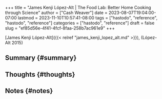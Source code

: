 +++
title = "James Kenji López-Alt | The Food Lab: Better Home Cooking through Science"
author = ["Cash Weaver"]
date = 2023-08-07T19:04:00-07:00
lastmod = 2023-11-10T10:57:41-08:00
tags = ["hastodo", "reference", "hastodo", "reference"]
categories = ["hastodo", "reference"]
draft = false
slug = "ef85d56e-4f41-4fcf-8faa-258b7ac961e9"
+++

[James Kenji López-Alt]({{< relref "james_kenji_lopez_alt.md" >}}), (López-Alt 2015)


## Summary {#summary}


## Thoughts {#thoughts}


## Notes {#notes}
